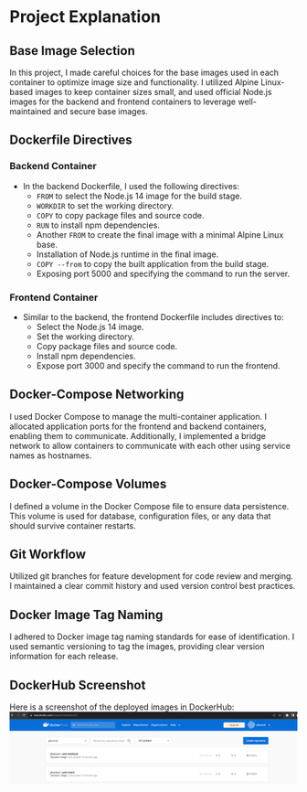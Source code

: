 # Project Explanation

## Base Image Selection

In this project, I made careful choices for the base images used in each container to optimize image size and functionality. I utilized Alpine Linux-based images to keep container sizes small, and used official Node.js images for the backend and frontend containers to leverage well-maintained and secure base images.

## Dockerfile Directives

### Backend Container
- In the backend Dockerfile, I used the following directives:
  - `FROM` to select the Node.js 14 image for the build stage.
  - `WORKDIR` to set the working directory.
  - `COPY` to copy package files and source code.
  - `RUN` to install npm dependencies.
  - Another `FROM` to create the final image with a minimal Alpine Linux base.
  - Installation of Node.js runtime in the final image.
  - `COPY --from` to copy the built application from the build stage.
  - Exposing port 5000 and specifying the command to run the server.

### Frontend Container
- Similar to the backend, the frontend Dockerfile includes directives to:
  - Select the Node.js 14 image.
  - Set the working directory.
  - Copy package files and source code.
  - Install npm dependencies.
  - Expose port 3000 and specify the command to run the frontend.

## Docker-Compose Networking

I used Docker Compose to manage the multi-container application. I allocated application ports for the frontend and backend containers, enabling them to communicate. Additionally, I implemented a bridge network to allow containers to communicate with each other using service names as hostnames.

## Docker-Compose Volumes

I defined  a volume in the Docker Compose file to ensure data persistence. This volume is used for database, configuration files, or any data that should survive container restarts.

## Git Workflow

Utilized git branches for feature development for code review and merging. I maintained a clear commit history and used version control best practices.

## Docker Image Tag Naming

I adhered to Docker image tag naming standards for ease of identification. I used semantic versioning to tag the images, providing clear version information for each release.

## DockerHub Screenshot

Here is a screenshot of the deployed images in DockerHub:
![DockerHub image](image.png)

